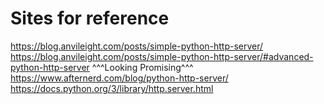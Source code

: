# Sites for reference
https://blog.anvileight.com/posts/simple-python-http-server/
https://blog.anvileight.com/posts/simple-python-http-server/#advanced-python-http-server
^^^Looking Promising^^^
https://www.afternerd.com/blog/python-http-server/
https://docs.python.org/3/library/http.server.html